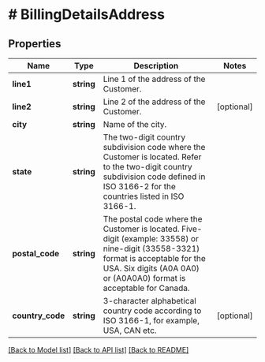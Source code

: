 # # BillingDetailsAddress

## Properties

Name | Type | Description | Notes
------------ | ------------- | ------------- | -------------
**line1** | **string** | Line 1 of the address of the Customer. |
**line2** | **string** | Line 2 of the address of the Customer. | [optional]
**city** | **string** | Name of the city. |
**state** | **string** | The two-digit country subdivision code where the Customer is located. Refer to the two-digit country subdivision code defined in ISO 3166-2 for the countries listed in ISO 3166-1. |
**postal_code** | **string** | The postal code where the Customer is located. Five-digit (example: 33558) or nine-digit (33558-3321) format is acceptable for the USA. Six digits (A0A 0A0) or (A0A0A0) format is acceptable for Canada. |
**country_code** | **string** | 3-character alphabetical country code according to ISO 3166-1, for example, USA, CAN etc. | [optional]

[[Back to Model list]](../../README.md#models) [[Back to API list]](../../README.md#endpoints) [[Back to README]](../../README.md)
